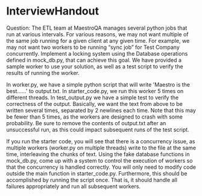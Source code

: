 # InterviewHandout

Question: The ETL team at MaestroQA manages several python jobs that run at various intervals. For various reasons, we may not want multiple of the same job running for a given client at any given time. For example, we may not want two workers to be running “sync job” for Test Company concurrently. Implement a locking system using the Database operations defined in mock_db.py, that can achieve this goal. We have provided a sample worker to use your solution, as well as a test script to verify the results of running the worker.

In worker.py, we have a simple python script that will write 'Maestro is the best......' to output.txt.
In starter_code.py, we run this worker 5 times on different threads.
In test_output.py we have a simple test to verify the correctness of the output. Basically, we want the text from above to be written several times, separated by 2 newlines each time. Note that this may be fewer than 5 times, as the workers are designed to crash with some probability. Be sure to remove the contents of output.txt after an unsuccessful run, as this could impact subsequent runs of the test script.

If you run the starter code, you will see that there is a concurrency issue, as multiple workers (worker.py on multiple threads) write to the file at the same time, interleaving the chunks of text. Using the fake database functions in mock_db.py, come up with a system to control the execution of workers so that the concurrency is handled correctly. You will only need to modify code outside the main function in starter_code.py. Furthermore, this should be accomplished by running the script once. That is, it should handle all failures appropriately and run all subsequent workers.

